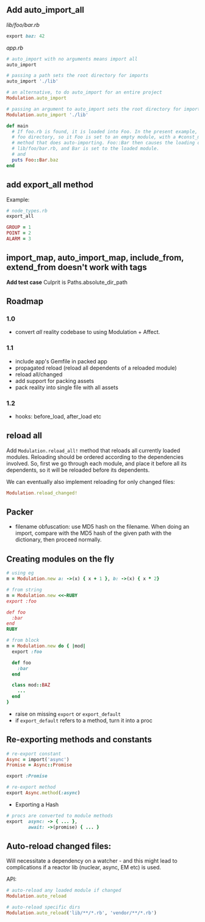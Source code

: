 ## Add auto_import_all

*lib/foo/bar.rb*
```ruby
export baz: 42
```

*app.rb*
```ruby
# auto_import with no arguments means import all
auto_import

# passing a path sets the root directory for imports
auto_import './lib'

# an alternative, to do auto_import for an entire project
Modulation.auto_import

# passing an argument to auto_import sets the root directory for imports
Modulation.auto_import './lib'

def main
  # If foo.rb is found, it is loaded into Foo. In the present example, there's a
  # foo directory, so it Foo is set to an empty module, with a #const_missing
  # method that does auto-importing. Foo::Bar then causes the loading of
  # lib/foo/bar.rb, and Bar is set to the loaded module.
  # and 
  puts Foo::Bar.baz
end
```

## add export_all method

Example:

```ruby
# node_types.rb
export_all

GROUP = 1
POINT = 2
ALARM = 3
```

## import_map, auto_import_map, include_from, extend_from doesn't work with tags

**Add test case**
Culprit is Paths.absolute_dir_path

## Roadmap

### 1.0

- convert *all* reality codebase to using Modulation + Affect.

### 1.1

- include app's Gemfile in packed app
- propagated reload (reload all dependents of a reloaded module)
- reload all/changed
- add support for packing assets
- pack reality into single file with all assets

### 1.2

- hooks: before_load, after_load etc

## reload all

Add `Modulation.reload_all!` method that reloads all currently loaded modules.
Reloading should be ordered according to the dependencies involved. So, first we
go through each module, and place it before all its dependents, so it will be
reloaded before its dependents.

We can eventually also implement reloading for only changed files:

```ruby
Modulation.reload_changed!
```

## Packer

- filename obfuscation: use MD5 hash on the filename. When doing an import,
  compare with the MD5 hash of the given path with the dictionary, then proceed
  normally.

## Creating modules on the fly

```ruby
# using eg
m = Modulation.new a: ->(x) { x + 1 }, b: ->(x) { x * 2}

# from string
m = Modulation.new <<~RUBY
export :foo

def foo
  :bar
end
RUBY

# from block
m = Modulation.new do { |mod|
  export :foo

  def foo
    :bar
  end

  class mod::BAZ
    ...
  end
}
```

- raise on missing `export` or `export_default`
- if `export_default` refers to a method, turn it into a proc

## Re-exporting methods and constants

```ruby
# re-export constant
Async = import('async')
Promise = Async::Promise

export :Promise

# re-export method
export Async.method(:async)
```

* Exporting a Hash

```ruby
# procs are converted to module methods
export  async: -> { ... },
        await: ->(promise) { ... }
```

## Auto-reload changed files:

Will necessitate a dependency on a watcher - and this might lead to
complications if a reactor lib (nuclear, async, EM etc) is used.

API:

```ruby
# auto-reload any loaded module if changed
Modulation.auto_reload

# auto-reload specific dirs
Modulation.auto_reload('lib/**/*.rb', 'vendor/**/*.rb')
```
